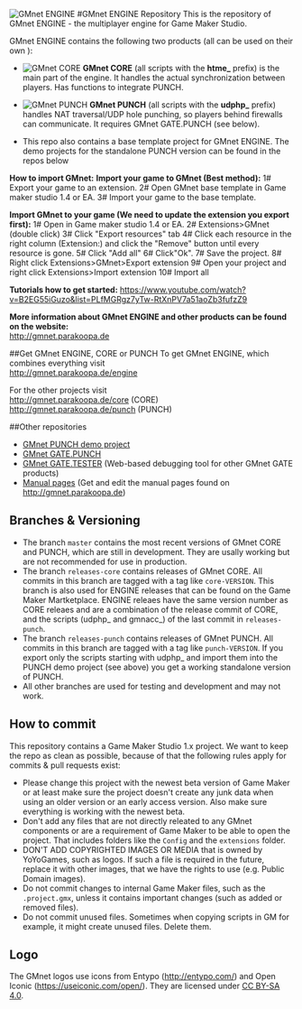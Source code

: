 ![GMnet ENGINE](http://parakoopa.de/GMnet/engine.png)
#GMnet ENGINE Repository
This is the repository of GMnet ENGINE - the multiplayer engine for Game Maker Studio.

GMnet ENGINE contains the following two products (all can be used on their own ):

* ![GMnet CORE](http://parakoopa.de/GMnet/small_core.png)
  **GMnet CORE** (all scripts with the **htme_** prefix) is the main part of the engine. It handles the actual synchronization between players. Has functions to integrate PUNCH.

* ![GMnet PUNCH](http://parakoopa.de/GMnet/small_punch.png)
  **GMnet PUNCH** (all scripts with the **udphp_** prefix) handles NAT traversal/UDP hole punching, so players behind firewalls can communicate. It requires GMnet GATE.PUNCH (see below).


* This repo also contains a base template project for GMnet ENGINE. The demo projects for the standalone PUNCH version can be found in the repos below

**How to import GMnet:**
**Import your game to GMnet (Best method):**
1# Export your game to an extension​.
2# Open GMnet base template in Game maker studio 1.4 or EA. 
3# Import your game to the base template.

**Import GMnet to your game (We need to update the extension you export first):**
1# Open in Game maker studio 1.4 or EA.​ 
2# Extensions>GMnet (double click) 
3# Click "Export resources" tab 
4# Click each resource in the right column (Extension:) and click the "Remove" button until every resource is gone. 
5# Click "Add all" 
6# Click"Ok". 
7# Save the project. 
8# Right click Extensions>GMnet>Export extension 
9# Open your project and right click Extensions>Import extension 
10# Import all

**Tutorials how to get started:**
https://www.youtube.com/watch?v=B2EG55iGuzo&list=PLfMGRgz7yTw-RtXnPV7a51aoZb3fufzZ9

**More information about GMnet ENGINE and other products can be found on the website:**  
http://gmnet.parakoopa.de

##Get GMnet ENGINE, CORE or PUNCH
To get GMnet ENGINE, which combines everything visit  
http://gmnet.parakoopa.de/engine

For the other projects visit  
http://gmnet.parakoopa.de/core (CORE)    
http://gmnet.parakoopa.de/punch (PUNCH)


##Other repositories

* [GMnet PUNCH demo project](https://github.com/Parakoopa/GMnet-PUNCH-Demo)
* [GMnet GATE.PUNCH](https://github.com/Parakoopa/GMnet-GATE-PUNCH)
* [GMnet GATE.TESTER](https://github.com/Parakoopa/GMnet-GATE-TESTER) (Web-based debugging tool for other GMnet GATE products)
* [Manual pages](https://github.com/Parakoopa/GMnet-manual) (Get and edit the manual pages found on http://gmnet.parakoopa.de)

## Branches & Versioning

* The branch ``master`` contains the most recent versions of GMnet CORE and PUNCH, which are still in development. They are usally working but are not recommended for use in production.
* The branch ``releases-core`` contains releases of GMnet CORE. All commits in this branch are tagged with a tag like ``core-VERSION``. This branch is also used for ENGINE releases that can be found on the Game Maker Martketplace. ENGINE releaes have the same version number as CORE releaes and are a combination of the release commit of CORE, and the scripts (udphp\_ and gmnacc\_) of the last commit in ``releases-punch``.
* The branch ``releases-punch`` contains releases of GMnet PUNCH. All commits in this branch are tagged with a tag like ``punch-VERSION``. If you export only the scripts starting with udphp_ and import them into the PUNCH demo project (see above) you get a working standalone version of PUNCH.
* All other branches are used for testing and development and may not work.

## How to commit
This repository contains a Game Maker Studio 1.x project. We want to keep the repo as clean as possible, because of that the following rules apply for commits & pull requests exist:
* Please change this project with the newest beta version of Game Maker or at least make sure the project doesn't create any junk data when using an older version or an early access version. Also make sure everything is working with the newest beta.
* Don't add any files that are not directly releated to any GMnet components or are a requirement of Game Maker to be able to open the project. That includes folders like the ``Config`` and the ``extensions`` folder.
* DON'T ADD COPYRIGHTED IMAGES OR MEDIA that is owned by YoYoGames, such as logos. If such a file is required in the future, replace it with other images, that we have the rights to use (e.g. Public Domain images).
* Do not commit changes to internal Game Maker files, such as the ``.project.gmx``, unless it contains important changes (such as added or removed files).
* Do not commit unused files. Sometimes when copying scripts in GM for example, it might create unused files. Delete them.

## Logo
The GMnet logos use icons from Entypo (http://entypo.com/) and Open Iconic (https://useiconic.com/open/). They are licensed under [CC BY-SA 4.0](https://creativecommons.org/licenses/by-sa/4.0/).

